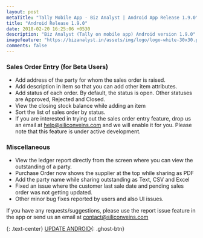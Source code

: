 ```yaml
---
layout: post
metaTitle: "Tally Mobile App - Biz Analyst | Android App Release 1.9.0"
title: "Android Release 1.9.0"
date: 2018-02-20 16:25:06 +0530
description: "Biz Analyst (Tally on mobile app) Android version 1.9.0"
imagefeature: "https://bizanalyst.in/assets/img/logo/logo-white-30x30.png"
comments: false
---
```


### Sales Order Entry (for Beta Users)
- Add address of the party for whom the sales order is raised.
- Add description in item so that you can add other item attributes.
- Add status of each order. By default, the status is open. Other statuses are Approved, Rejected and Closed.
- View the closing stock balance while adding an item
- Sort the list of sales order by status.
- If you are interested in trying out the sales order entry feature, drop us an email at help@siliconveins.com and we will enable it for you. Please note that this feature is under active development.

### Miscellaneous
- View the ledger report directly from the screen where you can view the outstanding of a party.
- Purchase Order now shows the supplier at the top while sharing as PDF
- Add the party name while sharing outstanding as Text, CSV and Excel
- Fixed an issue where the customer last sale date and pending sales order was not getting updated.
- Other minor bug fixes reported by users and also UI issues.


If you have any requests/suggestions, please use the report issue feature in the app or send us an email at contact@siliconveins.com


{: .text-center}
[UPDATE ANDROID](https://play.google.com/store/apps/details?id=in.bizanalyst){: .ghost-btn}

